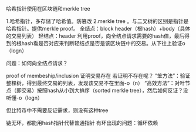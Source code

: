 哈希指针使用在区块链和merkle tree

1.哈希指针，多存储了哈希值。防篡改
2.merkle tree 。与二叉树的区别是指针是哈希指针。提供merkle proof。
全结点：block header（根hash）+body（具体的交易列表）
轻结点：header
利用proof，向全结点请求需要的hash值，最后得到的根hash看是否对应来判断轻结点是否是该区块链中的交易。从下往上验证o（logn）

问题：如何向全结点请求？

proof of membeship/inclusion 证明交易存在
若证明不存在呢？
”笨方法”：验证整棵树，得到最终交易的列表，发现该交易不在里面-o（n）
“高效方法”：对叶节点（即交易）按照hash从小到大排序（sorted merkle tree），然后如何反证？没听懂-o（logn）

但比特币中不需要反证需求，则没有这种tree

链无环，都能用hash指针代替普通指针
有环出现的问题：循环依赖